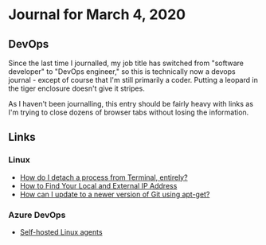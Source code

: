 # Journal for March 4, 2020

## DevOps

Since the last time I journalled, my job title has switched from "software developer" to "DevOps engineer," so this is technically now a devops journal - except of course that I'm still primarily a coder. Putting a leopard in the tiger enclosure doesn't give it stripes.

As I haven't been journalling, this entry should be fairly heavy with links as I'm trying to close dozens of browser tabs without losing the information.

## Links

### Linux

* [How do I detach a process from Terminal, entirely?](https://superuser.com/questions/178587/how-do-i-detach-a-process-from-terminal-entirely)
* [How to Find Your Local and External IP Address](https://lifehacker.com/how-to-find-your-local-and-external-ip-address-5833108)
* [How can I update to a newer version of Git using apt-get?](https://unix.stackexchange.com/questions/33617/how-can-i-update-to-a-newer-version-of-git-using-apt-get)

### Azure DevOps

* [Self-hosted Linux agents](https://docs.microsoft.com/en-us/azure/devops/pipelines/agents/v2-linux?view=azure-devops)
